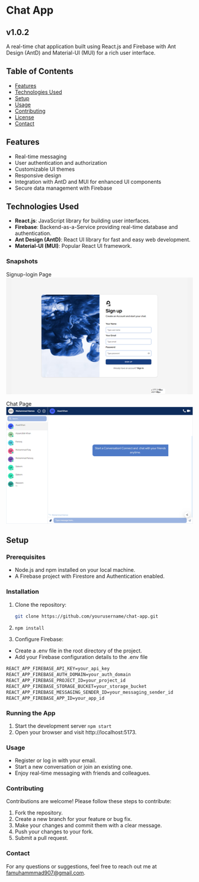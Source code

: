 # Chat App

## v1.0.2 

A real-time chat application built using React.js and Firebase with Ant Design (AntD) and Material-UI (MUI) for a rich user interface.

## Table of Contents

- [Features](#features)
- [Technologies Used](#technologies-used)
- [Setup](#setup)
- [Usage](#usage)
- [Contributing](#contributing)
- [License](#license)
- [Contact](#contact)

## Features

- Real-time messaging
- User authentication and authorization
- Customizable UI themes
- Responsive design
- Integration with AntD and MUI for enhanced UI components
- Secure data management with Firebase

## Technologies Used

- **React.js**: JavaScript library for building user interfaces.
- **Firebase**: Backend-as-a-Service providing real-time database and authentication.
- **Ant Design (AntD)**: React UI library for fast and easy web development.
- **Material-UI (MUI)**: Popular React UI framework.

### Snapshots

Signup-login Page
![Signup-Login](./src/Assets/Images/signuplogin.png)

Chat Page
![chat](./src/Assets/Images/chat.png)

## Setup

### Prerequisites

- Node.js and npm installed on your local machine.
- A Firebase project with Firestore and Authentication enabled.

### Installation

1. Clone the repository:

   ```bash
   git clone https://github.com/yourusername/chat-app.git
   ```

2. `npm install`

3. Configure Firebase:

- Create a .env file in the root directory of the project.
- Add your Firebase configuration details to the .env file

```
REACT_APP_FIREBASE_API_KEY=your_api_key
REACT_APP_FIREBASE_AUTH_DOMAIN=your_auth_domain
REACT_APP_FIREBASE_PROJECT_ID=your_project_id
REACT_APP_FIREBASE_STORAGE_BUCKET=your_storage_bucket
REACT_APP_FIREBASE_MESSAGING_SENDER_ID=your_messaging_sender_id
REACT_APP_FIREBASE_APP_ID=your_app_id
```

### Running the App

1. Start the development server
   `npm start
`
2. Open your browser and visit http://localhost:5173.

### Usage

- Register or log in with your email.
- Start a new conversation or join an existing one.
- Enjoy real-time messaging with friends and colleagues.

### Contributing

Contributions are welcome! Please follow these steps to contribute:

1. Fork the repository.
2. Create a new branch for your feature or bug fix.
3. Make your changes and commit them with a clear message.
4. Push your changes to your fork.
5. Submit a pull request.

### Contact

For any questions or suggestions, feel free to reach out me at famuhammmad907@gmail.com.

